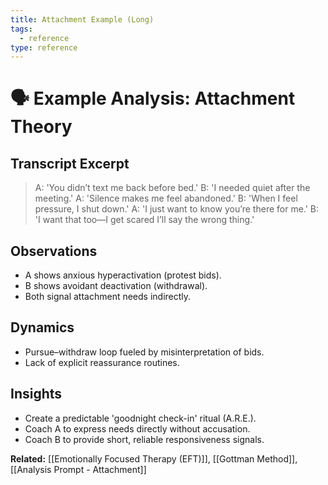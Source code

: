 ```yaml
---
title: Attachment Example (Long)
tags:
  - reference
type: reference
---
```

# 🗣 Example Analysis: Attachment Theory

## Transcript Excerpt
> A: 'You didn’t text me back before bed.'
> B: 'I needed quiet after the meeting.'
> A: 'Silence makes me feel abandoned.'
> B: 'When I feel pressure, I shut down.'
> A: 'I just want to know you’re there for me.'
> B: 'I want that too—I get scared I’ll say the wrong thing.'

## Observations
- A shows anxious hyperactivation (protest bids).
- B shows avoidant deactivation (withdrawal).
- Both signal attachment needs indirectly.

## Dynamics
- Pursue–withdraw loop fueled by misinterpretation of bids.
- Lack of explicit reassurance routines.

## Insights
- Create a predictable 'goodnight check-in' ritual (A.R.E.).
- Coach A to express needs directly without accusation.
- Coach B to provide short, reliable responsiveness signals.

**Related:** [[Emotionally Focused Therapy (EFT)]], [[Gottman Method]], [[Analysis Prompt - Attachment]]
